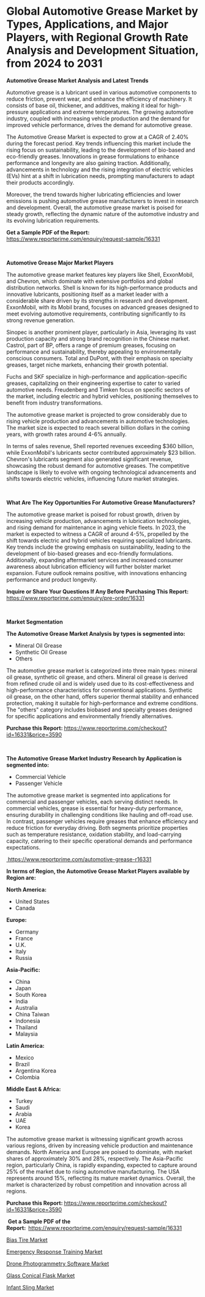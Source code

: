 <p><h1>Global Automotive Grease Market by Types, Applications, and Major Players, with Regional Growth Rate Analysis and Development Situation, from 2024 to 2031</h1></p><p><strong>Automotive Grease Market Analysis and Latest Trends</strong></p>
<p><p>Automotive grease is a lubricant used in various automotive components to reduce friction, prevent wear, and enhance the efficiency of machinery. It consists of base oil, thickener, and additives, making it ideal for high-pressure applications and extreme temperatures. The growing automotive industry, coupled with increasing vehicle production and the demand for improved vehicle performance, drives the demand for automotive grease.</p><p>The Automotive Grease Market is expected to grow at a CAGR of 2.40% during the forecast period. Key trends influencing this market include the rising focus on sustainability, leading to the development of bio-based and eco-friendly greases. Innovations in grease formulations to enhance performance and longevity are also gaining traction. Additionally, advancements in technology and the rising integration of electric vehicles (EVs) hint at a shift in lubrication needs, prompting manufacturers to adapt their products accordingly. </p><p>Moreover, the trend towards higher lubricating efficiencies and lower emissions is pushing automotive grease manufacturers to invest in research and development. Overall, the automotive grease market is poised for steady growth, reflecting the dynamic nature of the automotive industry and its evolving lubrication requirements.</p></p>
<p><strong>Get a Sample PDF of the Report:&nbsp;</strong> <a href="https://www.reportprime.com/enquiry/request-sample/16331?utm_campaign=63&utm_medium=2&utm_source=Github&utm_content=ia&utm_term=23112024&utm_id=automotive-grease">https://www.reportprime.com/enquiry/request-sample/16331</a></p>
<p>&nbsp;</p>
<p><strong>Automotive Grease Major Market Players</strong></p>
<p><p>The automotive grease market features key players like Shell, ExxonMobil, and Chevron, which dominate with extensive portfolios and global distribution networks. Shell is known for its high-performance products and innovative lubricants, positioning itself as a market leader with a considerable share driven by its strengths in research and development. ExxonMobil, with its Mobil brand, focuses on advanced greases designed to meet evolving automotive requirements, contributing significantly to its strong revenue generation.</p><p>Sinopec is another prominent player, particularly in Asia, leveraging its vast production capacity and strong brand recognition in the Chinese market. Castrol, part of BP, offers a range of premium greases, focusing on performance and sustainability, thereby appealing to environmentally conscious consumers. Total and DuPont, with their emphasis on specialty greases, target niche markets, enhancing their growth potential.</p><p>Fuchs and SKF specialize in high-performance and application-specific greases, capitalizing on their engineering expertise to cater to varied automotive needs. Freudenberg and Timken focus on specific sectors of the market, including electric and hybrid vehicles, positioning themselves to benefit from industry transformations.</p><p>The automotive grease market is projected to grow considerably due to rising vehicle production and advancements in automotive technologies. The market size is expected to reach several billion dollars in the coming years, with growth rates around 4-6% annually.</p><p>In terms of sales revenue, Shell reported revenues exceeding $360 billion, while ExxonMobil's lubricants sector contributed approximately $23 billion. Chevron's lubricants segment also generated significant revenue, showcasing the robust demand for automotive greases. The competitive landscape is likely to evolve with ongoing technological advancements and shifts towards electric vehicles, influencing future market strategies.</p></p>
<p>&nbsp;</p>
<p><strong>What Are The Key Opportunities For Automotive Grease Manufacturers?</strong></p>
<p><p>The automotive grease market is poised for robust growth, driven by increasing vehicle production, advancements in lubrication technologies, and rising demand for maintenance in aging vehicle fleets. In 2023, the market is expected to witness a CAGR of around 4-5%, propelled by the shift towards electric and hybrid vehicles requiring specialized lubricants. Key trends include the growing emphasis on sustainability, leading to the development of bio-based greases and eco-friendly formulations. Additionally, expanding aftermarket services and increased consumer awareness about lubrication efficiency will further bolster market expansion. Future outlook remains positive, with innovations enhancing performance and product longevity.</p></p>
<p><strong>Inquire or Share Your Questions If Any Before Purchasing This Report:</strong> <a href="https://www.reportprime.com/enquiry/pre-order/16331?utm_campaign=63&utm_medium=2&utm_source=Github&utm_content=ia&utm_term=23112024&utm_id=automotive-grease">https://www.reportprime.com/enquiry/pre-order/16331</a></p>
<p>&nbsp;</p>
<p><strong>Market Segmentation</strong></p>
<p><strong>The Automotive Grease Market Analysis by types is segmented into:</strong></p>
<p><ul><li>Mineral Oil Grease</li><li>Synthetic Oil Grease</li><li>Others</li></ul></p>
<p><p>The automotive grease market is categorized into three main types: mineral oil grease, synthetic oil grease, and others. Mineral oil grease is derived from refined crude oil and is widely used due to its cost-effectiveness and high-performance characteristics for conventional applications. Synthetic oil grease, on the other hand, offers superior thermal stability and enhanced protection, making it suitable for high-performance and extreme conditions. The "others" category includes biobased and specialty greases designed for specific applications and environmentally friendly alternatives.</p></p>
<p><strong>Purchase this Report:&nbsp;</strong><a href="https://www.reportprime.com/checkout?id=16331&price=3590&utm_campaign=63&utm_medium=2&utm_source=Github&utm_content=ia&utm_term=23112024&utm_id=automotive-grease">https://www.reportprime.com/checkout?id=16331&price=3590</a></p>
<p>&nbsp;</p>
<p><strong>The Automotive Grease Market Industry Research by Application is segmented into:</strong></p>
<p><ul><li>Commercial Vehicle</li><li>Passenger Vehicle</li></ul></p>
<p><p>The automotive grease market is segmented into applications for commercial and passenger vehicles, each serving distinct needs. In commercial vehicles, grease is essential for heavy-duty performance, ensuring durability in challenging conditions like hauling and off-road use. In contrast, passenger vehicles require greases that enhance efficiency and reduce friction for everyday driving. Both segments prioritize properties such as temperature resistance, oxidation stability, and load-carrying capacity, catering to their specific operational demands and performance expectations.</p></p>
<p><a href="https://www.reportprime.com/automotive-grease-r16331?utm_campaign=63&utm_medium=2&utm_source=Github&utm_content=ia&utm_term=23112024&utm_id=automotive-grease">&nbsp;https://www.reportprime.com/automotive-grease-r16331</a></p>
<p><strong>In terms of Region, the Automotive Grease Market Players available by Region are:</strong></p>
<p>
    <p> <strong> North America: </strong>
        <ul>
            <li>United States</li>
            <li>Canada</li>
        </ul>
        </p> 
    <p> <strong> Europe: </strong>
        <ul>
            <li>Germany</li>
            <li>France</li>
            <li>U.K.</li>
            <li>Italy</li>
            <li>Russia</li>
        </ul>
        </p> 
    <p> <strong> Asia-Pacific: </strong>
        <ul>
            <li>China</li>
            <li>Japan</li>
            <li>South Korea</li>
            <li>India</li>
            <li>Australia</li>
            <li>China Taiwan</li>
            <li>Indonesia</li>
            <li>Thailand</li>
            <li>Malaysia</li>
        </ul>
        </p> 
    <p> <strong> Latin America: </strong>
        <ul>
            <li>Mexico</li>
            <li>Brazil</li>
            <li>Argentina Korea</li>
            <li>Colombia</li>
        </ul>
        </p> 
    <p> <strong> Middle East & Africa: </strong>
        <ul>
            <li>Turkey</li>
            <li>Saudi</li>
            <li>Arabia</li>
            <li>UAE</li>
            <li>Korea</li>
        </ul>
    </p>
    </p>
<p><p>The automotive grease market is witnessing significant growth across various regions, driven by increasing vehicle production and maintenance demands. North America and Europe are poised to dominate, with market shares of approximately 30% and 28%, respectively. The Asia-Pacific region, particularly China, is rapidly expanding, expected to capture around 25% of the market due to rising automotive manufacturing. The USA represents around 15%, reflecting its mature market dynamics. Overall, the market is characterized by robust competition and innovation across all regions.</p></p>
<p><strong>Purchase this Report: </strong><a href="https://www.reportprime.com/checkout?id=16331&price=3590&utm_campaign=63&utm_medium=2&utm_source=Github&utm_content=ia&utm_term=23112024&utm_id=automotive-grease">https://www.reportprime.com/checkout?id=16331&price=3590</a></p>
<p>&nbsp;<strong>Get a Sample PDF of the Report:&nbsp;&nbsp;</strong><a href="https://www.reportprime.com/enquiry/request-sample/16331?utm_campaign=63&utm_medium=2&utm_source=Github&utm_content=ia&utm_term=23112024&utm_id=automotive-grease">https://www.reportprime.com/enquiry/request-sample/16331</a></p>
<p><strong></strong></p>
<p><p><a href="https://github.com/JubayerMia832/Market-Research-Report-List-1/blob/main/bias-tire-market.md?utm_campaign=63&utm_medium=2&utm_source=Github&utm_content=ia&utm_term=23112024&utm_id=automotive-grease">Bias Tire Market</a></p><p><a href="https://issuu.com/reportprime-2/docs/emergency-response-training-market-_06f33964cb3083?utm_campaign=63&utm_medium=2&utm_source=Github&utm_content=ia&utm_term=23112024&utm_id=automotive-grease">Emergency Response Training Market</a></p><p><a href="https://issuu.com/reportprime-2/docs/drone-photogrammetry-software-marke_7186f82c832f27?utm_campaign=63&utm_medium=2&utm_source=Github&utm_content=ia&utm_term=23112024&utm_id=automotive-grease">Drone Photogrammetry Software Market</a></p><p><a href="https://www.linkedin.com/pulse/glass-conical-flask-market-size-current-development-sales-revenue-rvw6e?utm_campaign=63&utm_medium=2&utm_source=Github&utm_content=ia&utm_term=23112024&utm_id=automotive-grease">Glass Conical Flask Market</a></p><p><a href="https://www.linkedin.com/pulse/remarkable-cagr-63-research-thoroughly-analyzes-value-iwale?utm_campaign=63&utm_medium=2&utm_source=Github&utm_content=ia&utm_term=23112024&utm_id=automotive-grease">Infant Sling Market</a></p></p>